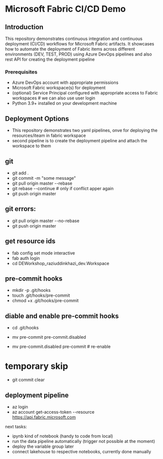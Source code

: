 # Microsoft Fabric CI/CD Demo

## Introduction
This repository demonstrates continuous integration and continuous deployment (CI/CD) workflows for Microsoft Fabric artifacts. 
It showcases how to automate the deployment of Fabric items across different environments (DEV, TEST, PROD) using Azure DevOps pipelines and also rest API for creating the deployment pipeline


### Prerequisites
- Azure DevOps account with appropriate permissions
- Microsoft Fabric workspace(s) for deployment
- (optional) Service Principal configured with appropriate access to Fabric workspaces # we can also use user login
- Python 3.9+ installed on your development machine


## Deployment Options
- This repository demonstrates two yaml pipelines, onve for deploying the resources/iteam in fabric workspace 
- second pipeline is to create the deployment pipeline and attach the workspace to them


## git 
- git add .
- git commit -m "some message"
- git pull origin master --rebase
- git rebase --continue   # only if conflict apper again 
- git push origin master

## git errors:
- git pull origin master --no-rebase
- git push origin master

## get resource ids
- fab config set mode interactive
- fab auth login
- cd DEWorkshop_raziuddinkhazi_dev.Workspace


## pre-commit hooks 
- mkdir -p .git/hooks
- touch .git/hooks/pre-commit
- chmod +x .git/hooks/pre-commit


## diable and enable pre-commit hooks
- cd .git/hooks
- mv pre-commit pre-commit.disabled


- mv pre-commit.disabled pre-commit   # re-enable

# temporary skip
- git commit clear


## deployment pipeline
- az login
- az account get-access-token --resource https://api.fabric.microsoft.com

next tasks:
- ipynb kind of notebook (handy to code from local)
- run the data pipeline automatically (trigger not possible at the moment)
- deploy the variable group later 
- connect lakehouse to respective notebooks, currently done manually